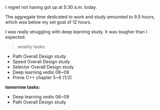 I regret not having got up at 5:30 a.m. today.

The aggregate time dedicated to work and study amounted to 9.5 hours, which was below my set goal of 12 hours.

I was really struggling with deep learning study. It was tougher than I expected.

> weekly tasks:
+ Path Overall Design study
+ Speed Overall Design study
+ Selector Overall Design study
+ Deep learning vedio 08~09
+ Prime C++ chapter 5~6 (1/2)

**tomorrow tasks:**
- Deep learning vedio 08~09
- Path Overall Design study
